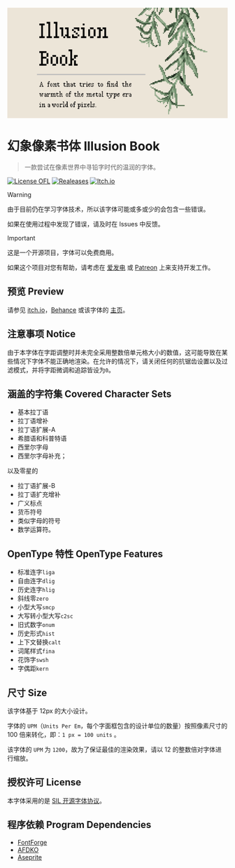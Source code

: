 ![banner](docs/Cover(640x320).png)
 
 # 幻象像素书体 Illusion Book
> 一款尝试在像素世界中寻铅字时代的温润的字体。

[![License OFL](https://img.shields.io/badge/license-OFL--1.1-orange)](https://openfontlicense.org)
[![Realeases](https://img.shields.io/badge/releases-v1.0-blue)](https://github.com/StevenLZH/IllusionBook/releases/)
[![Itch.io](https://img.shields.io/badge/itch.io-illusion--book-FF2449?logo=itch.io&logoColor=white)](https://steven-liu.itch.io/illusion-book)

> [!WARNING]
> 
> 由于目前仍在学习字体技术，所以该字体可能或多或少的会包含一些错误。
> 
> 如果在使用过程中发现了错误，请及时在 Issues 中反馈。

> [!IMPORTANT]
> 
> 这是一个开源项目，字体可以免费商用。
> 
> 如果这个项目对您有帮助，请考虑在 [爱发电](#) 或 [Patreon](#) 上来支持开发工作。

## 预览 Preview
请参见 [itch.io](#)，[Behance](#) 或该字体的 [主页](#)。

## 注意事项 Notice
由于本字体在字距调整时并未完全采用整数倍单元格大小的数值，这可能导致在某些情况下字体不能正确地渲染。在允许的情况下，请关闭任何的抗锯齿设置以及过滤模式，并将字距微调和追踪皆设为`0`。

## 涵盖的字符集 Covered Character Sets
- 基本拉丁语
- 拉丁语增补
- 拉丁语扩展-A
- 希腊语和科普特语
- 西里尔字母
- 西里尔字母补充；

以及零星的

- 拉丁语扩展-B
- 拉丁语扩充增补
- 广义标点
- 货币符号
- 类似字母的符号
- 数学运算符。

## OpenType 特性 OpenType Features
- 标准连字`liga`
- 自由连字`dlig`
- 历史连字`hlig`
- 斜线零`zero`
- 小型大写`smcp`
- 大写转小型大写`c2sc`
- 旧式数字`onum`
- 历史形式`hist`
- 上下文替换`calt`
- 词尾样式`fina`
- 花饰字`swsh`
- 字偶距`kern`

## 尺寸 Size
该字体基于 12px 的大小设计。

字体的 `UPM`（`Units Per Em`，每个字面框包含的设计单位的数量）按照像素尺寸的 100 倍来转化，即：`1 px = 100 units` 。

该字体的 `UPM` 为 `1200`，故为了保证最佳的渲染效果，请以 12 的整数倍对字体进行缩放。

## 授权许可 License
本字体采用的是 [SIL 开源字体协议](https://openfontlicense.org/)。

## 程序依赖 Program Dependencies
- [FontForge](https://github.com/fontforge/fontforge)
- [AFDKO](https://github.com/adobe-type-tools/afdko)
- [Aseprite](https://github.com/aseprite/aseprite)
